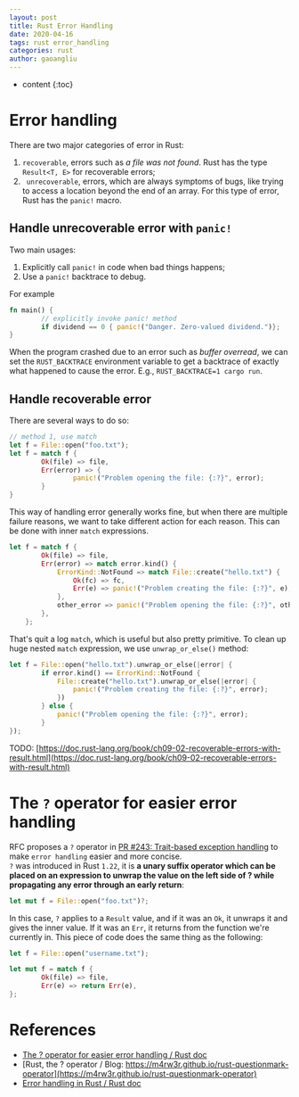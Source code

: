```yaml
---
layout: post
title: Rust Error Handling
date: 2020-04-16
tags: rust error_handling
categories: rust
author: gaoangliu
---
```

* content
{:toc}


# Error handling 
There are two major categories of error in Rust: 



1. `recoverable`, errors such as *a file was not found*.  Rust has the type `Result<T, E>` for recoverable errors; 
2. ` unrecoverable`, errors, which are always symptoms of bugs, like trying to access a location beyond the end of an array. For this type of error, Rust has the `panic!` macro. 

## Handle unrecoverable error with `panic!`
Two main usages: 
1. Explicitly call `panic!` in code when bad things happens; 
2. Use a `panic!` backtrace to debug.

For example 
```rust
fn main() {
        // explicitly invoke panic! method
        if dividend == 0 { panic!("Danger. Zero-valued dividend.")};
}
```

When the program crashed due to an error such as *buffer overread*, we can set the `RUST_BACKTRACE` environment variable to get a backtrace of exactly what happened to cause the error. E.g., `RUST_BACKTRACE=1 cargo run`. 

## Handle recoverable error 
There are several ways to do so:
```rust
// method 1, use match
let f = File::open("foo.txt"); 
let f = match f {
        Ok(file) => file, 
        Err(error) => {
                panic!("Problem opening the file: {:?}", error);
        }
}
``` 
This way of handling error generally works fine, but when there are multiple failure reasons, we want to take different action for each reason. This can be done with inner `match` expressions. 
```rust
let f = match f {
        Ok(file) => file,
        Err(error) => match error.kind() {
            ErrorKind::NotFound => match File::create("hello.txt") {
                Ok(fc) => fc,
                Err(e) => panic!("Problem creating the file: {:?}", e),
            },
            other_error => panic!("Problem opening the file: {:?}", other_error),
        },
    };
```
That's quit a log `match`, which is useful but also pretty primitive. To clean up huge nested `match` expression, we use `unwrap_or_else()` method:

```rust
let f = File::open("hello.txt").unwrap_or_else(|error| {
        if error.kind() == ErrorKind::NotFound {
            File::create("hello.txt").unwrap_or_else(|error| {
                panic!("Problem creating the file: {:?}", error);
            })
        } else {
            panic!("Problem opening the file: {:?}", error);
        }
});
```

TODO: [https://doc.rust-lang.org/book/ch09-02-recoverable-errors-with-result.html](https://doc.rust-lang.org/book/ch09-02-recoverable-errors-with-result.html)


# The `?` operator for easier error handling

 RFC proposes a `?` operator in [PR #243: Trait-based exception handling](https://github.com/rust-lang/rfcs/pull/243) to make `error handling` easier and more concise.  
 `?` was introduced in Rust `1.22`, it is **a unary suffix operator which can be placed on an expression to unwrap the value on the left side of ? while propagating any error through an early return**: 
 ```rust
 let mut f = File::open("foo.txt")?; 
 ```
In this case, `?` applies to a `Result` value, and if it was an `Ok`, it unwraps it and gives the inner value. If it was an `Err`, it returns from the function we're currently in. This piece of code does the same thing as the following:

```rust
let f = File::open("username.txt");

let mut f = match f {
        Ok(file) => file,
        Err(e) => return Err(e),
};
```
 

# References 
* [The ? operator for easier error handling / Rust doc](https://doc.rust-lang.org/edition-guide/rust-2018/error-handling-and-panics/the-question-mark-operator-for-easier-error-handling.html)
* [Rust, the ? operator / Blog: https://m4rw3r.github.io/rust-questionmark-operator](https://m4rw3r.github.io/rust-questionmark-operator)
* [Error handling in Rust / Rust doc](https://doc.rust-lang.org/book/ch09-01-unrecoverable-errors-with-panic.html)
